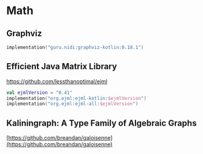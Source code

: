 # Math

## Graphviz

```kotlin
implementation("guru.nidi:graphviz-kotlin:0.18.1")
```

## Efficient Java Matrix Library

https://github.com/lessthanoptimal/ejml

```kotlin
val ejmlVersion = "0.41"
implementation("org.ejml:ejml-kotlin:$ejmlVersion")
implementation("org.ejml:ejml-all:$ejmlVersion")
```

## Kaliningraph: A Type Family of Algebraic Graphs

[https://github.com/breandan/galoisenne](https://github.com/breandan/galoisenne)